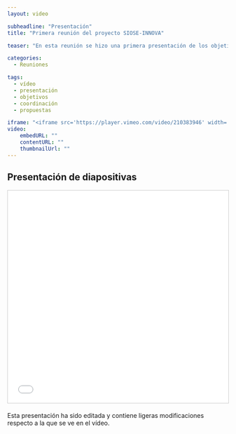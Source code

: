 ```yaml
---
layout: video

subheadline: "Presentación"
title: "Primera reunión del proyecto SIOSE-INNOVA"

teaser: "En esta reunión se hizo una primera presentación de los objetivos y aspectos más interesantes del proyecto. La reunión fue retransmitida en directo utilizando Adobe Connect y ha sido publicada en Vimeo para que la puedan ver aquellos investigadores que no pudieron asistir."

categories:
  - Reuniones

tags:
  - vídeo
  - presentación
  - objetivos
  - coordinación
  - propuestas

iframe: "<iframe src='https://player.vimeo.com/video/210383946' width='640' height='360' frameborder='0' webkitallowfullscreen mozallowfullscreen allowfullscreen></iframe>"
video:
    embedURL: ""
    contentURL: ""
    thumbnailUrl: ""
---
```


## Presentación de diapositivas

<iframe src='//www.slideshare.net/slideshow/embed_code/key/G7tUtPcThoZ05u' width='595' height='485' frameborder='0' marginwidth='0' marginheight='0' scrolling='no' style='border:1px solid #CCC; border-width:1px; margin-bottom:5px; max-width: 100%;' allowfullscreen> </iframe>

Esta presentación ha sido editada y contiene ligeras modificaciones respecto a la que se ve en el vídeo.
